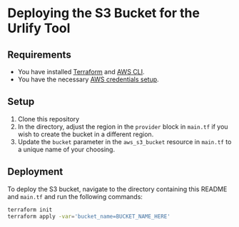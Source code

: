 # Deploying the S3 Bucket for the Urlify Tool

## Requirements
- You have installed [Terraform](https://learn.hashicorp.com/tutorials/terraform/install-cli) and [AWS CLI](https://docs.aws.amazon.com/cli/latest/userguide/install-cliv2.html).
- You have the necessary [AWS credentials setup](https://docs.aws.amazon.com/cli/latest/userguide/cli-configure-note1.html).

## Setup
1. Clone this repository
2. In the directory, adjust the region in the `provider` block in `main.tf` if you wish to create the bucket in a different region.
3. Update the `bucket` parameter in the `aws_s3_bucket` resource in `main.tf` to a unique name of your choosing.

## Deployment
To deploy the S3 bucket, navigate to the directory containing this README and `main.tf` and run the following commands:
```bash
terraform init
terraform apply -var='bucket_name=BUCKET_NAME_HERE'

